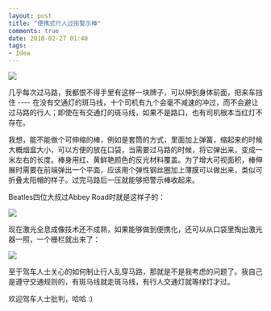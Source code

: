 ```yaml
---
layout: post
title: "便携式行人过街警示棒"
comments: true
date: 2010-02-27 01:40
tags:
- Idea
---
```

![](http://farm5.static.flickr.com/4010/4390272360_cd4c3c040a_o.jpg)

几乎每次过马路，我都恨不得手里有这样一块牌子，可以伸到身体前面，把来车挡住 ---- 在没有交通灯的斑马线，十个司机有九个会毫不减速的冲过，而不会避让过马路的行人；即使在有交通灯的斑马线，如果不是路口，也有司机根本当红灯不存在。

我想，能不能做个可伸缩的棒，例如是套筒的方式，里面加上弹簧，缩起来的时候大概烟盒大小，可以方便的放在口袋，当需要过马路的时候，将它弹出来，变成一米左右的长度。棒身用红、黄鲜艳颜色的反光材料覆盖。为了增大可视面积，棒伸展时需要在前端弹出一个平面，应该用个弹性钢丝圈加上薄膜可以做出来，类似可折叠太阳帽的样子。过完马路后一压就能够把警示棒收起来。

Beatles四位大叔过Abbey Road时就是这样子的：

![](http://farm5.static.flickr.com/4003/4390322224_a0a6979623_o.jpg)

现在激光全息成像技术还不成熟，如果能够做到便携化，还可以从口袋里掏出激光器一照，一个栅栏就出来了：

![](http://farm3.static.flickr.com/2711/4389554227_f36eafa67f_o.jpg)

至于驾车人士关心的如何制止行人乱穿马路，那就是不是我考虑的问题了。我自己是遵守交通规则的，有斑马线就走斑马线，有行人交通灯就等绿灯才过。

欢迎驾车人士批判，哈哈 :)
